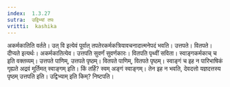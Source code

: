```yaml
---
index:  1.3.27
sutra:  उद्विभ्यां तपः
vritti:  kashika 
---
```


अकर्मकातिति वर्तते। उत् वि इत्येवं पूर्वात् तपतेरकर्मकत्रियावचनादात्मनेपदं भवति। उत्तपते। वितपते। दीप्यते इत्यर्थः। अकर्मकातित्येव। उत्तपति सुवर्णं सुवर्णकारः। वितपति पृथ्वीं सविता। स्वाङ्गकर्मकाच् च इति वक्तव्यम्। उत्तपते पाणिम्, उत्तपते पृष्ठम्। वितपते पाणिम्, वितपते पृष्ठम्। स्वाङ्गं च इह न पारिभाषिकं गृह्यते अद्रवं मूर्तिमत् स्वाङ्गम् इति। किं तर्हि? स्वम् अङ्गं स्वाङ्गम्। तेन इह न भवति, देवदत्तो यज्ञदत्तस्य पृष्ठम् उत्तपति इति। उद्विभ्याम् इति किम्? निष्टपति।

